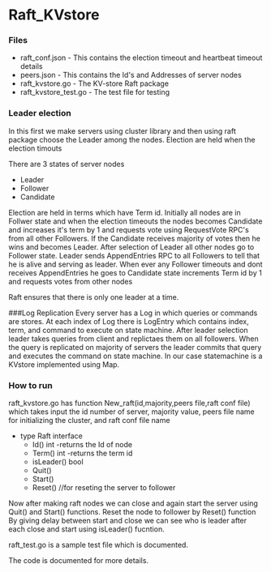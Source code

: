 Raft_KVstore
============


### Files
- raft_conf.json - This contains the election timeout and heartbeat timeout details
- peers.json - This contains the Id's and Addresses of server nodes
- raft_kvstore.go - The KV-store Raft package
- raft_kvstore_test.go - The test file for testing

### Leader election
In this first we make servers using cluster library and then using raft package choose the Leader among the nodes.
Election are held when the election timouts

There are 3 states of server nodes
- Leader
- Follower
- Candidate

Election are held in terms which have Term id.
Initially all nodes are in Follwer state and when the election timeouts the nodes becomes Candidate and increases it's term by 1 and requests vote using RequestVote RPC's from all other Followers.
If the Candidate receives majority of votes then he wins and becomes Leader.
After selection of Leader all other nodes go to Follower state.
Leader sends AppendEntries RPC to all Followers to tell that he is alive and serving as leader.
When ever any Follower timeouts and dont receives AppendEntries he goes to Candidate state increments Term id by 1 and requests votes from other nodes

Raft ensures that there is only one leader at a time.

###Log Replication
Every server has a Log in which queries or commands are stores.
At each index of Log there is LogEntry which contains index, term, and command to execute on state machine.
After leader selection leader takes queries from client and replictaes them on all followers.
When the query is replicated on majority of servers the leader commits that query and executes the command on state machine.
In our case statemachine is a KVstore implemented using Map.

### How to run
raft_kvstore.go has function New_raft(id,majority,peers file,raft conf file) which takes input the id number of server, majority value, peers file name for initializing the cluster, and raft conf file name

- type Raft interface 
    - Id() int -returns the Id of node
    - Term()     int  -returns the term id
    - isLeader() bool
    - Quit() 
    - Start()
    - Reset() //for reseting the server to follower


Now after making raft nodes we can close and again start the server using Quit() and Start() functions.
Reset the node to follower by Reset() function 
By giving delay between start and close we can see who is leader after each close and start using isLeader() fucntion.

raft_test.go is a sample test file which is documented.

The code is documented for more details.






